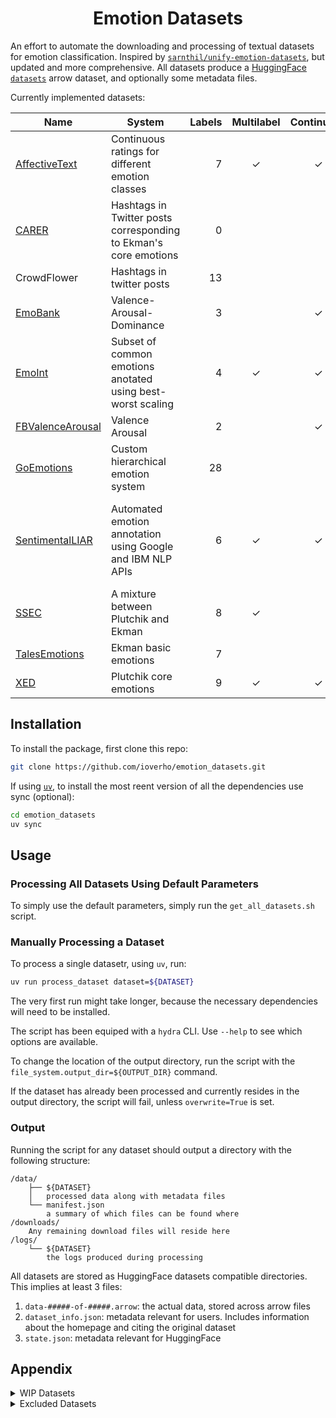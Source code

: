 <h1 align="center">Emotion Datasets
</h1>

An effort to automate the downloading and processing of textual datasets for emotion classification. Inspired by [`sarnthil/unify-emotion-datasets`](https://github.com/sarnthil/unify-emotion-datasets/tree/master), but updated and more comprehensive. All datasets produce a [HuggingFace `datasets`](https://huggingface.co/docs/datasets/en/index) arrow dataset, and optionally some metadata files.

Currently implemented datasets:

| Name                                                                                         | System                                                           | Labels | Multilabel | Continuous | Size | Domain                                            |
| -------------------------------------------------------------------------------------------- | ---------------------------------------------------------------- | -----: | :--------: | :--------: | :--: | ------------------------------------------------- |
| [AffectiveText](https://web.eecs.umich.edu/~mihalcea/downloads.html#affective)               | Continuous ratings for different emotion classes                 | 7      | ✓          | ✓          | 1.3k | News headlines                                    |
| [CARER](https://github.com/dair-ai/emotion_dataset)                                          | Hashtags in Twitter posts corresponding to Ekman's core emotions | 0      |            |            | 20k  | Twitter posts                                     |
| CrowdFlower                                                                                  | Hashtags in twitter posts                                        | 13     |            |            | 40k  | Twitter posts                                     |
| [EmoBank](https://github.com/JULIELab/EmoBank/tree/master)                                   | Valence-Arousal-Dominance                                        | 3      |            | ✓          | 10k  | Varied                                            |
| [EmoInt](http://saifmohammad.com/WebPages/EmotionIntensity-SharedTask.html)                  | Subset of common emotions anotated using best-worst scaling      | 4      | ✓          | ✓          | 6.9k | Tweets                                            |
| [FBValenceArousal](https://github.com/wwbp/additional_data_sets/tree/master/valence_arousal) | Valence Arousal                                                  | 2      |            | ✓          | 2.9k | Facebook posts                                    |
| [GoEmotions](https://github.com/google-research/google-research/tree/master/goemotions)      | Custom hierarchical emotion system                               | 28     |            |            | 58k  | Reddit posts                                      |
| [SentimentalLIAR](https://github.com/UNHSAILLab/SentimentalLIAR)                             | Automated emotion annotation using Google and IBM NLP APIs       | 6      | ✓          | ✓          | 13k  | Short snippets from politicians and famous people |
| [SSEC](https://www.romanklinger.de/ssec/)                                                    | A mixture between Plutchik and Ekman                             | 8      | ✓          |            | 4.8k | Twitter posts                                     |
| [TalesEmotions](http://people.rc.rit.edu/~coagla/affectdata/index.html)                      | Ekman basic emotions                                             | 7      |            |            | 15k  | Fairy tales                                       |
| [XED](https://github.com/Helsinki-NLP/XED/tree/master)                                       | Plutchik core emotions                                           | 9      | ✓          | ✓          | 27k  | Subtitles                                         |

## Installation

To install the package, first clone this repo:
```sh
git clone https://github.com/ioverho/emotion_datasets.git
```

If using [`uv`](https://docs.astral.sh/uv/), to install the most reent version of all the dependencies use sync (optional):
```sh
cd emotion_datasets
uv sync
```

## Usage

### Processing All Datasets Using Default Parameters

To simply use the default parameters, simply run the `get_all_datasets.sh` script.

### Manually Processing a Dataset

To process a single datasetr, using `uv`, run:
```sh
uv run process_dataset dataset=${DATASET}
```

The very first run might take longer, because the necessary dependencies will need to be installed.

The script has been equiped with a `hydra` CLI. Use `--help` to see which options are available.

To change the location of the output directory, run the script with the `file_system.output_dir=${OUTPUT_DIR}` command.

If the dataset has already been processed and currently resides in the output directory, the script will fail, unless `overwrite=True` is set.

### Output

Running the script for any dataset should output a directory with the following structure:
```
/data/
    ├── ${DATASET}
    │   processed data along with metadata files
    └── manifest.json
        a summary of which files can be found where
/downloads/
    Any remaining download files will reside here
/logs/
    └── ${DATASET}
        the logs produced during processing
```

All datasets are stored as HuggingFace datasets compatible directories. This implies at least 3 files:
1. `data-#####-of-#####.arrow`: the actual data, stored across arrow files
2. `dataset_info.json`: metadata relevant for users. Includes information about the homepage and citing the original dataset
3. `state.json`: metadata relevant for HuggingFace

## Appendix

<details>
<summary>WIP Datasets</summary>

| Name                                                                                         | Description                       |
| -------------------------------------------------------------------------------------------- | --------------------------------- |
| [SemEval-2018 Task 1: Affect in Tweets](https://competitions.codalab.org/competitions/17751) | Continuation of EmoInt            |
| [Electoral Tweets](http://saifmohammad.com/WebPages/SentimentEmotionLabeledData.html)        | Yet another Saif Mohammad dataset |

</details>

<details>
<summary>Excluded Datasets</summary>

| Name                                                                                     | Description | Exclusion Reason                                |
| ---------------------------------------------------------------------------------------- | ----------- | ----------------------------------------------- |
| [SemEval-2019 Task 3: EmoContext](https://competitions.codalab.org/competitions/19790)   |             | Emotion spread out over long context            |
| [Grounded Emotion](https://web.eecs.umich.edu/~mihalcea/downloads.html#GroundedEmotions) |             | SoTA classifiers cannot beat random performance |

</details>
